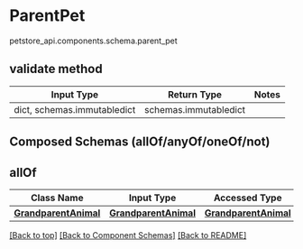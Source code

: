 # ParentPet
petstore_api.components.schema.parent_pet

## validate method
Input Type | Return Type | Notes
------------ | ------------- | -------------
dict, schemas.immutabledict | schemas.immutabledict |

## Composed Schemas (allOf/anyOf/oneOf/not)
## allOf
Class Name | Input Type | Accessed Type | Description | Notes
------------- | ------------- | ------------- | ------------- | -------------
[**GrandparentAnimal**](grandparent_animal.md) | [**GrandparentAnimal**](grandparent_animal.md) | [**GrandparentAnimal**](grandparent_animal.md) |  |

[[Back to top]](#top) [[Back to Component Schemas]](../../../README.md#Component-Schemas) [[Back to README]](../../../README.md)
